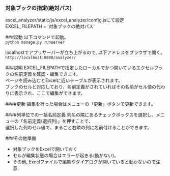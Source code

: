 ### 対象ブックの指定(絶対パス)
excel_analyzer/static/js/excel_analyzer/config.jsにて設定  
EXCEL_FILEPATH = '対象ブックの絶対パス'

###起動
以下コマンドで起動。  
`python manage.py runserver`

localhostでアプリサーバーが立ち上がるので, 以下アドレスをブラウザで開く。  
`http://localhost:8000/analyzer/`


###説明
EXCEL_FILEPATHで指定したローカルでかつ開いているエクセルブックの名前定義を確認・編集できます。  
ページを読み込むとExcelに近いテーブルが表示されます。  
ブックのセルと対応しており、名前定義がされていればその名前がセル値の代わりに表示され、ここで編集ができます。  
  
####更新
編集を行った場合はメニューの「更新」ボタンで更新できます。
  
  
####列単位での一括名前定義
列名の隣にあるチェックボックスを選択し、メニューの「名前定義(選択列)」を押すことで、   
選択した列のセル値で、まるごと右隣の列に名前付けることができます。


###その他準備
- 対象ブックをExcelで開いておく  
- セルが編集状態の場合はエラーが起きる(動かない)。
- その他, Excelファイルで編集やダイアログが開いていると動かないので注意.
